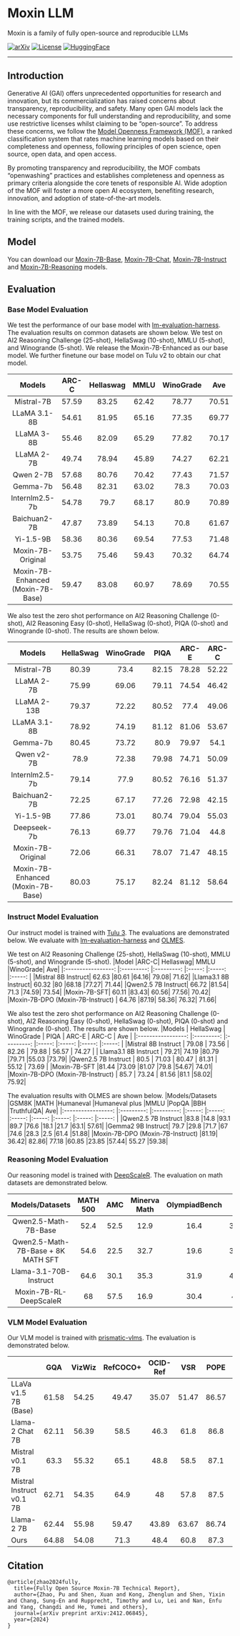 # Moxin LLM
Moxin is a family of fully open-source and reproducible LLMs

[![arXiv](https://img.shields.io/badge/arXiv-2412.06845-df2a2a.svg?style=for-the-badge)](https://arxiv.org/abs/2412.06845v5)
[![License](https://img.shields.io/badge/License-Apache_2.0-green.svg?style=for-the-badge)](https://github.com/moxin-org/Moxin-LLM/blob/main/LICENSE)
[![HuggingFace](https://img.shields.io/badge/HuggingFace-moxin--org-yellow.svg?style=for-the-badge&logo=HuggingFace)](https://huggingface.co/moxin-org)

---

## Introduction

Generative AI (GAI) offers unprecedented opportunities for research and innovation, but its commercialization has raised concerns about transparency, reproducibility, and safety. Many open GAI models lack the necessary components for full understanding and reproducibility, and some use restrictive licenses whilst claiming to be “open-source”. To address these concerns, we follow the [Model Openness Framework (MOF)](https://arxiv.org/pdf/2403.13784), a ranked classification system that rates machine learning models based on their completeness and openness, following principles of open science, open source, open data, and open access. 

By promoting transparency and reproducibility, the MOF combats “openwashing” practices and establishes completeness and openness as primary criteria alongside the core tenets of responsible AI. Wide adoption of the MOF will foster a more open AI ecosystem, benefiting research, innovation, and adoption of state-of-the-art models. 

In line with the MOF, we release our datasets used during training, the training scripts, and the trained models. 


## Model
You can download our  [Moxin-7B-Base](https://huggingface.co/moxin-org/moxin-llm-7b),  [Moxin-7B-Chat](https://huggingface.co/moxin-org/moxin-chat-7b), [Moxin-7B-Instruct](https://huggingface.co/moxin-org/moxin-instruct-7b)  and [Moxin-7B-Reasoning](https://huggingface.co/moxin-org/moxin-reasoning-7b) models. 
 

## Evaluation 

### Base Model Evaluation

We test the performance of our base model with [lm-evaluation-harness](https://github.com/EleutherAI/lm-evaluation-harness). The evaluation results on common datasets are shown below. We test on AI2 Reasoning Challenge (25-shot), HellaSwag (10-shot), MMLU (5-shot), and Winogrande (5-shot).  We release the Moxin-7B-Enhanced  as our base model. We further finetune our base model on Tulu v2 to obtain our chat model. 

|          Models         | ARC-C | Hellaswag |  MMLU | WinoGrade |  Ave  |
|:----------------------:|:-----:|:---------:|:-----:|:---------:|:-----:|
|    Mistral-7B   | 57.59 |   83.25   | 62.42 |   78.77   | 70.51 |
|     LLaMA 3.1-8B     | 54.61 |   81.95   | 65.16 |   77.35   | 69.77 |
|      LLaMA 3-8B      | 55.46 |   82.09   | 65.29 |   77.82   | 70.17 |
|      LLaMA 2-7B      | 49.74 |   78.94   | 45.89 |   74.27   | 62.21 |
|       Qwen 2-7B      | 57.68 |   80.76   | 70.42 |   77.43   | 71.57 |
|       Gemma-7b       | 56.48 |   82.31   | 63.02 |    78.3   | 70.03 |
|    Internlm2.5-7b    | 54.78 |    79.7   | 68.17 |    80.9   | 70.89 |
|     Baichuan2-7B     | 47.87 |   73.89   | 54.13 |    70.8   | 61.67 |
|        Yi-1.5-9B       | 58.36 |   80.36   | 69.54 |   77.53   | 71.48 |
|  Moxin-7B-Original | 53.75 |   75.46   | 59.43 |   70.32   | 64.74 |
| Moxin-7B-Enhanced (Moxin-7B-Base)| 59.47 |   83.08   | 60.97 |   78.69   | 70.55 |


We also test the zero shot performance on AI2 Reasoning Challenge (0-shot), AI2 Reasoning Easy (0-shot), HellaSwag (0-shot), PIQA (0-shot) and Winogrande (0-shot). The results are shown below. 

|      Models       	| HellaSwag 	| WinoGrade 	|  PIQA 	| ARC-E 	| ARC-C 	|  Ave  	|
|:-----------------:	|:---------:	|:---------:	|:-----:	|:-----:	|:-----:	|:-----:	|
| Mistral-7B 	|   80.39   	|    73.4   	| 82.15 	| 78.28 	| 52.22 	| 73.29 	|
|     LLaMA 2-7B    	|   75.99   	|   69.06   	| 79.11 	| 74.54 	| 46.42 	| 69.02 	|
|    LLaMA 2-13B    	|   79.37   	|   72.22   	| 80.52 	|  77.4 	| 49.06 	| 71.71 	|
|    LLaMA 3.1-8B   	|   78.92   	|   74.19   	| 81.12 	| 81.06 	| 53.67 	| 73.79 	|
|      Gemma-7b     	|   80.45   	|   73.72   	|  80.9 	| 79.97 	|  54.1 	| 73.83 	|
|     Qwen v2-7B    	|    78.9   	|   72.38   	| 79.98 	| 74.71 	| 50.09 	| 71.21 	|
|   Internlm2.5-7b  	|   79.14   	|    77.9   	| 80.52 	| 76.16 	| 51.37 	| 73.02 	|
|    Baichuan2-7B   	|   72.25   	|   67.17   	| 77.26 	| 72.98 	| 42.15 	| 66.36 	|
|     Yi-1.5-9B     	|   77.86   	|   73.01   	| 80.74 	| 79.04 	| 55.03 	| 73.14 	|
|    Deepseek-7b    	|   76.13   	|   69.77   	| 79.76 	| 71.04 	|  44.8 	|  68.3 	|
| Moxin-7B-Original 	|   72.06   	|   66.31   	| 78.07 	| 71.47 	| 48.15 	| 67.21 	|
| Moxin-7B-Enhanced (Moxin-7B-Base)  	|   80.03   	|   75.17   	| 82.24 	| 81.12 	| 58.64 	| 75.44 	|



### Instruct Model Evaluation

Our instruct model is trained with [Tulu 3](https://allenai.org/blog/tulu-3-technical). The evaluations are demonstrated below. We evaluate with  [lm-evaluation-harness](https://github.com/EleutherAI/lm-evaluation-harness) and [OLMES](https://github.com/allenai/olmes). 

We test on AI2 Reasoning Challenge (25-shot), HellaSwag (10-shot), MMLU (5-shot), and Winogrande (5-shot).
|Model |ARC-C| Hellaswag| MMLU |WinoGrade| Ave|
|:-----------------:	|:---------:	|:---------:	|:-----:	|:-----:	|:-----:	|
|Mistral 8B Instruct| 62.63 |80.61 |64.16| 79.08| 71.62|
|Llama3.1 8B Instruct| 60.32 |80 |68.18 |77.27| 71.44|
|Qwen2.5 7B Instruct| 66.72 |81.54| 71.3 |74.59| 73.54|
|Moxin-7B-SFT|  60.11 |83.43| 60.56| 77.56| 70.42|
|Moxin-7B-DPO (Moxin-7B-Instruct) | 64.76 |87.19| 58.36| 76.32| 71.66|


We also test the zero shot performance on AI2 Reasoning Challenge (0-shot), AI2 Reasoning Easy (0-shot), HellaSwag (0-shot), PIQA (0-shot) and Winogrande (0-shot). The results are shown below.
|Models | HellaSwag | WinoGrade | PIQA | ARC-E | ARC-C | Ave  |
|:-----------------:	|:---------:	|:---------:	|:-----:	|:-----:	|:-----:	|:-----:	|
|Mistral 8B Instruct | 79.08 | 73.56 | 82.26 | 79.88 | 56.57 | 74.27 | 
| Llama3.1 8B Instruct | 79.21| 74.19 |80.79 |79.71 |55.03 |73.79|
|Qwen2.5 7B Instruct | 80.5 | 71.03 | 80.47 | 81.31 | 55.12 | 73.69 |
|Moxin-7B-SFT  |81.44 |73.09 |81.07 |79.8 |54.67| 74.01|
|Moxin-7B-DPO (Moxin-7B-Instruct) | 85.7 | 73.24 | 81.56 |81.1 |58.02| 75.92|




The evaluation results with OLMES are shown below. 
|Models/Datasets |GSM8K |MATH |Humaneval |Humaneval plus |MMLU |PopQA |BBH |TruthfulQA| Ave|
|:-----------------:	|:---------:	|:---------:	|:-----:	|:-----:	|:-----:	|:-----:	|:-----:	|:-----:	|:-----:	|
|Qwen2.5 7B Instruct |83.8 |14.8 |93.1 |89.7 |76.6 |18.1 |21.7 |63.1| 57.61|
|Gemma2 9B Instruct| 79.7 |29.8 |71.7 |67 |74.6 |28.3 |2.5 |61.4 |51.88|
|Moxin-7B-DPO (Moxin-7B-Instruct) |81.19| 36.42| 82.86| 77.18 |60.85 |23.85 |57.44| 55.27 |59.38|


### Reasoning Model Evaluation

Our reasoning model is trained with [DeepScaleR](https://github.com/agentica-project/rllm). The evaluation on math datasets are demonstrated below. 

|Models/Datasets |MATH 500 |AMC |Minerva Math |OlympiadBench |Ave|
|:-----------------:	|:---------:	|:---------:	|:-----:	|:-----:	|:-----:	|
|Qwen2.5-Math-7B-Base |52.4 |52.5 |12.9 |16.4| 33.55|
|Qwen2.5-Math-7B-Base + 8K MATH SFT |54.6 |22.5| 32.7| 19.6| 32.35|
|Llama-3.1-70B-Instruct| 64.6 |30.1 |35.3| 31.9| 40.48|
|Moxin-7B-RL-DeepScaleR| 68 |57.5 |16.9| 30.4 |43.2|


### VLM Model Evaluation

Our VLM model is trained with [prismatic-vlms](https://github.com/TRI-ML/prismatic-vlms). The evaluation is demonstrated below. 

|                          	|  GQA  	| VizWiz 	| RefCOCO+ 	| OCID-Ref 	|  VSR  	|  POPE 	| TallyQA 	|  Ave. 	|
|--------------------------	|:-----:	|:------:	|:--------:	|:--------:	|:-----:	|:-----:	|:-------:	|:-----:	|
| LLaVa v1.5 7B (Base)     	| 61.58 	|  54.25 	|   49.47  	|   35.07  	| 51.47 	| 86.57 	|  62.06  	| 57.21 	|
| Llama-2 Chat 7B          	| 62.11 	|  56.39 	|   58.5   	|   46.3   	|  61.8 	|  86.8 	|   58.1  	| 61.43 	|
| Mistral v0.1 7B          	|  63.3 	|  55.32 	|   65.1   	|   48.8   	|  58.5 	|  87.1 	|   61.7  	| 62.83 	|
| Mistral Instruct v0.1 7B 	| 62.71 	|  54.35 	|   64.9   	|    48    	|  57.8 	|  87.5 	|   64.5  	| 62.82 	|
| Llama-2 7B               	| 62.44 	|  55.98 	|   59.47  	|   43.89  	| 63.67 	| 86.74 	|  59.22  	| 61.63 	|
| Ours                     	| 64.88 	|  54.08 	|   71.3   	|   48.4   	|  60.8 	|  87.3 	|    66   	| 64.68 	|


## Citation

```
@article{zhao2024fully,
  title={Fully Open Source Moxin-7B Technical Report},
  author={Zhao, Pu and Shen, Xuan and Kong, Zhenglun and Shen, Yixin and Chang, Sung-En and Rupprecht, Timothy and Lu, Lei and Nan, Enfu and Yang, Changdi and He, Yumei and others},
  journal={arXiv preprint arXiv:2412.06845},
  year={2024}
}
```




